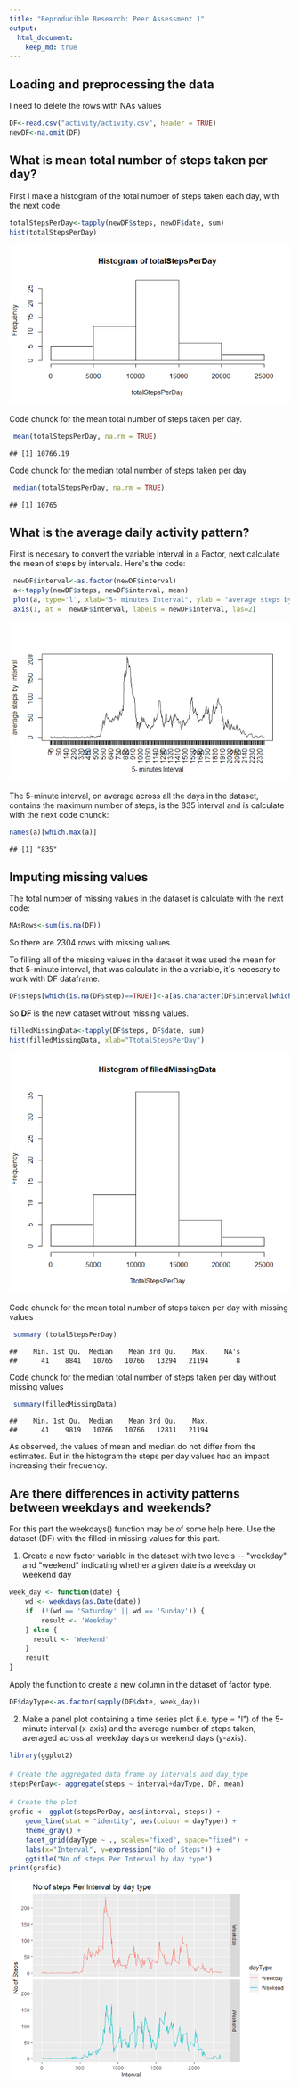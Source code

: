 ```yaml
---
title: "Reproducible Research: Peer Assessment 1"
output: 
  html_document:
    keep_md: true
---
```



## Loading and preprocessing the data

I need to delete the rows with NAs values


```r
DF<-read.csv("activity/activity.csv", header = TRUE)
newDF<-na.omit(DF)
```

## What is mean total number of steps taken per day?

First I make a histogram of the total number of steps taken each day, with the next code:


```r
totalStepsPerDay<-tapply(newDF$steps, newDF$date, sum)
hist(totalStepsPerDay)
```

![](PA1_template_files/figure-html/unnamed-chunk-2-1.png)<!-- -->

Code chunck for the mean total number of steps taken per day.


```r
 mean(totalStepsPerDay, na.rm = TRUE)
```

```
## [1] 10766.19
```

Code chunck for the median total number of steps taken per day


```r
 median(totalStepsPerDay, na.rm = TRUE)
```

```
## [1] 10765
```

## What is the average daily activity pattern?

First is necesary to convert the variable Interval in a Factor, next calculate the mean of steps by intervals. Here's the code:


```r
 newDF$interval<-as.factor(newDF$interval)
 a<-tapply(newDF$steps, newDF$interval, mean)
 plot(a, type='l', xlab="5- minutes Interval", ylab = "average steps by  interval")
 axis(1, at =  newDF$interval, labels = newDF$interval, las=2)
```

![](PA1_template_files/figure-html/unnamed-chunk-5-1.png)<!-- -->


The 5-minute interval, on average across all the days in the dataset, contains the maximum number of steps, is the 835 interval and is calculate with the next code chunck:



```r
names(a)[which.max(a)]
```

```
## [1] "835"
```


## Imputing missing values

The total number of missing values in the dataset is calculate with the next code:


```r
NAsRows<-sum(is.na(DF))
```

So there are 2304 rows with missing values.

To filling  all of the missing values in the dataset it was used the mean for  that 5-minute interval, that was calculate in the a variable, it´s necesary to work with DF dataframe. 


```r
DF$steps[which(is.na(DF$step)==TRUE)]<-a[as.character(DF$interval[which(is.na(DF$step)==TRUE)])]
```

So **DF** is the new dataset without missing values. 


```r
filledMissingData<-tapply(DF$steps, DF$date, sum)
hist(filledMissingData, xlab="TtotalStepsPerDay")
```

![](PA1_template_files/figure-html/unnamed-chunk-9-1.png)<!-- -->

Code chunck for the mean total number of steps taken per day with missing values


```r
 summary (totalStepsPerDay)
```

```
##    Min. 1st Qu.  Median    Mean 3rd Qu.    Max.    NA's 
##      41    8841   10765   10766   13294   21194       8
```

Code chunck for the median total number of steps taken per day without missing values


```r
 summary(filledMissingData)
```

```
##    Min. 1st Qu.  Median    Mean 3rd Qu.    Max. 
##      41    9819   10766   10766   12811   21194
```

As observed,  the values of mean and median do not differ from the estimates. But in the histogram the steps per day values had an impact increasing their frecuency. 

## Are there differences in activity patterns between weekdays and weekends?

For this part the weekdays() function may be of some help here. Use the dataset (DF) with the filled-in missing values for this part.

1. Create a new factor variable in the dataset with two levels -- "weekday" and "weekend" indicating whether a given date is a weekday or weekend day


```r
week_day <- function(date) {
    wd <- weekdays(as.Date(date))
    if  (!(wd == 'Saturday' || wd == 'Sunday')) {
        result <- 'Weekday'
    } else {
      result <- 'Weekend'
    }
    result
}
```

Apply the function to create a new column in the dataset of factor type.


```r
DF$dayType<-as.factor(sapply(DF$date, week_day))
```

2. Make a panel plot containing a time series plot (i.e. type = "l") of the 5-minute interval (x-axis) and the average number of steps taken, averaged across all weekday days or weekend days (y-axis). 


```r
library(ggplot2)

# Create the aggregated data frame by intervals and day_type
stepsPerDay<- aggregate(steps ~ interval+dayType, DF, mean)

# Create the plot
grafic <- ggplot(stepsPerDay, aes(interval, steps)) +
    geom_line(stat = "identity", aes(colour = dayType)) +
    theme_gray() +
    facet_grid(dayType ~ ., scales="fixed", space="fixed") +
    labs(x="Interval", y=expression("No of Steps")) +
    ggtitle("No of steps Per Interval by day type")
print(grafic)
```

![](PA1_template_files/figure-html/unnamed-chunk-14-1.png)<!-- -->
